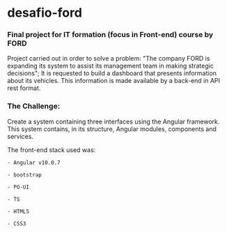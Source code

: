 # desafio-ford

### Final project for IT formation (focus in Front-end) course by FORD

Project carried out in order to solve a problem: "The company FORD is expanding its system to assist its management team in making strategic decisions";
It is requested to build a dashboard that presents information about its vehicles. This information is made available by a back-end in API rest format.

### The Challenge:
Create a system containing three interfaces using the Angular framework. This system contains, in its structure, Angular modules, components and services.

The front-end stack used was:

    - Angular v10.0.7

    - bootstrap

    - PO-UI

    - TS

    - HTML5

    - CSS3

